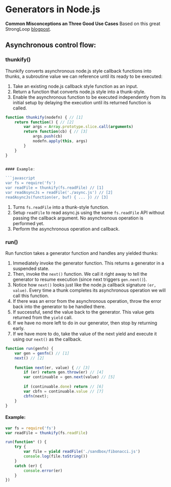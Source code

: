# Generators in Node.js
__Common Misconceptions an Three Good Use Cases__
Based on this great StrongLoop [blogpost](https://strongloop.com/strongblog/how-to-generators-node-js-yield-use-cases/).

## Asynchronous control flow:

### thunkify()

Thunkify converts asynchronous node.js style callback functions
into thunks, a subroutine value we can reference until its ready
to be executed:

1. Take an existing node.js callback style function as an input.
2. Return a function that converts node.js style into a thunk-style.
3. Enable the asynchronous function to be executed independently  from its initial setup by delaying the execution until its  returned function is called.

```javascript
function thunkify(nodefn) { // [1]
    return function() { // [2]
        var args = Array.prototype.slice.call(arguments)
        return function(cb) { // [3]
            args.push(cb)
            nodefn.apply(this, args)
        }
    }
}


#### Example:

```javascript
var fs = require('fs')
var readFile = thunkify(fs.readFile) // [1]
var readAsyncJs = readFile('./async.js') // [2]
readAsyncJs(function(er, buf) { ... }) // [3]
```

1. Turns `fs.readFile` into a thunk-style function.
2. Setup `readFile` to read async.js using the same `fs.readFile` API  without passing the callback argument. No asynchronous operation  is performed yet.
3. Perform the asynchronous operation and callback.

### run()

Run function takes a generator function and handles any yielded thunks:

1. Immediately invoke the generator function. This returns a generator  in a suspended state.
2. Then, invoke the `next()` function. We call it right away to tell the  generator to resume execution (since next triggers `gen.next()`).
3. Notice how `next()` looks just like the node.js callback signature  `(er, value)`. Every time a thunk completes its asynchronous operation  we will call this function.
4. If there was an error from the asynchronous operation, throw the  error back into the generator to be handled there.
5. If successful, send the value back to the generator. This value  gets returned from the `yield` call.
6. If we have no more left to do in our generator, then stop by  returning early.
7. If we have more to do, take the value of the next yield and  execute it using our `next()` as the callback.

```javascript
function run(genfn) {
    var gen = genfn() // [1]
    next() // [2]
    
    function next(er, value) { // [3]
        if (er) return gen.throw(er) // [4]
        var continuable = gen.next(value) // [5]
        
        if (continuable.done) return // [6]
        var cbfn = continuable.value // [7]
        cbfn(next);
    }
}
```

#### Example:

```javascript
var fs = require('fs')
var readFile = thunkify(fs.readFile)

run(function* () {
    try {
        var file = yield readFile('./sandbox/fibonacci.js')
        console.log(file.toString())
    }
    catch (er) {
        console.error(er)
    }
})
```